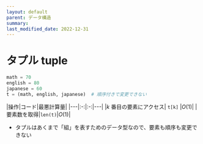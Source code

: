 ```yaml
---
layout: default
parent: データ構造
summary: 
last_modified_date: 2022-12-31
---
```


# タプル tuple

```python
math = 70
english = 80
japanese = 60
t = (math, english, japanese)  # 順序付きで変更できない
```

|操作|コード|最悪計算量|
|---|:-:|:-:|---|
|$k$ 番目の要素にアクセス| `t[k]` |$O(1)$|
|要素数を取得|`len(t)`|$O(1)$|

- タプルはあくまで「組」を表すためのデータ型なので、要素も順序も変更できない